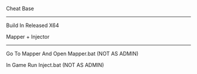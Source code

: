 Cheat Base
_____________________
Build In Released X64

Mapper + Injector
_____________________
Go To Mapper And Open Mapper.bat (NOT AS ADMIN)

In Game Run Inject.bat (NOT AS ADMIN)
